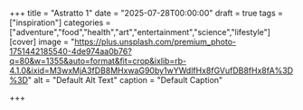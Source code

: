 +++
title = "Astratto 1"
date = "2025-07-28T00:00:00"
draft = true
tags = ["inspiration"]
categories = ["adventure","food","health","art","entertainment","science","lifestyle"]
[cover]
    image = "https://plus.unsplash.com/premium_photo-1751442185540-4de974aa0b76?q=80&w=1355&auto=format&fit=crop&ixlib=rb-4.1.0&ixid=M3wxMjA3fDB8MHxwaG90by1wYWdlfHx8fGVufDB8fHx8fA%3D%3D"
    alt = "Default Alt Text"
    caption = "Default Caption"

+++
